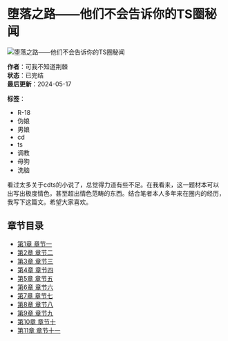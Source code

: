 # 堕落之路——他们不会告诉你的TS圈秘闻

![堕落之路——他们不会告诉你的TS圈秘闻](/storage/topic/20240517/b4a028324318cffd8d96936d1d3135f1.jpg)

**作者**：可我不知道荆棘  
**状态**：已完结  
**最后更新**：2024-05-17  

**标签**：  
- R-18  
- 伪娘  
- 男娘  
- cd  
- ts  
- 调教  
- 母狗  
- 洗脑  

看过太多关于cdts的小说了，总觉得力道有些不足。在我看来，这一题材本可以出写出极度情色，甚至超出情色范畴的东西。结合笔者本人多年来在圈内的经历，我写下这篇文。希望大家喜欢。

## 章节目录

- [第1章 章节一](#)
- [第2章 章节二](#)
- [第3章 章节三](#)
- [第4章 章节四](#)
- [第5章 章节五](#)
- [第6章 章节六](#)
- [第7章 章节七](#)
- [第8章 章节八](#)
- [第9章 章节九](#)
- [第10章 章节十](#)
- [第11章 章节十一](#)